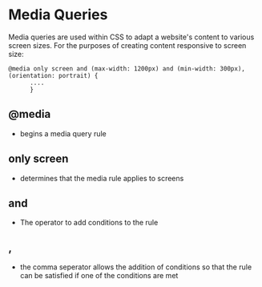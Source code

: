 # Media Queries

Media queries are used within CSS to adapt a website's content to various screen sizes. For the purposes of creating content responsive to screen size:

```
@media only screen and (max-width: 1200px) and (min-width: 300px), (orientation: portrait) {
      ....
      }
```

 ## @media
 - begins a media query rule

## only screen
- determines that the media rule applies to screens

## and
- The operator to add conditions to the rule

## ,
- the comma seperator allows the addition of conditions so that the rule can be satisfied if one of the conditions are met

